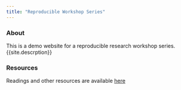 ```yaml
---
title: "Reproducible Workshop Series"
---
```


### About
This is a demo website for a reproducible research workshop series.
{{site.descrption}}
### Resources
Readings and other resources are available [here](resources.Rmd)
